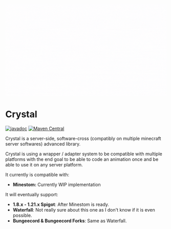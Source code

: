 <p align="center">
<img align='center' src='https://github.com/Zffu/Crystal/blob/master/assets/logo.gif?raw=true)' width='640' height='288'>
</p>

# Crystal
[![javadoc](https://javadoc.io/badge2/io.github.zffu/crystal/javadoc.svg)](https://javadoc.io/doc/io.github.zffu/crystal)
[![Maven Central](https://img.shields.io/maven-metadata/v/https/repo1.maven.org/maven2/io.github.zffu/crystal/maven-metadata.xml.svg?label=maven%20central&colorB=brightgreen)](https://search.maven.org/artifact/io.github.zffu/crystal)

Crystal is a server-side, software-cross (compatibly on multiple minecraft server softwares) advanced library.

Crystal is using a wrapper / adapter system to be compatible with multiple platforms with the end goal to be able to code an animation once and be able to use it on any server platform.

It currently is compatible with:

* **Minestom:** Currently WIP implementation

It will eventually support:

* **1.8.x - 1.21.x Spigot**: After Minestom is ready.
* **Waterfall**: Not really sure about this one as I don't know if it is even possible.
* **Bungeecord & Bungeecord Forks**: Same as Waterfall.